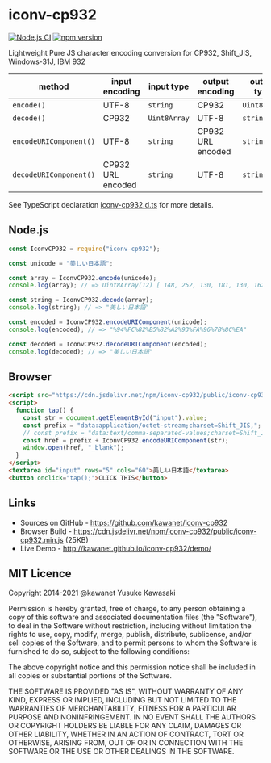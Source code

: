 # iconv-cp932

[![Node.js CI](https://github.com/kawanet/iconv-cp932/workflows/Node.js%20CI/badge.svg?branch=master)](https://github.com/kawanet/iconv-cp932/actions/)
[![npm version](https://badge.fury.io/js/iconv-cp932.svg)](https://badge.fury.io/js/iconv-cp932)

Lightweight Pure JS character encoding conversion for CP932, Shift_JIS, Windows-31J, IBM 932

| method | input encoding | input type | output encoding | output type |
|----|----|----|----|----|
| `encode()` | UTF-8 | `string` | CP932 | `Uint8Array` |
| `decode()` | CP932 | `Uint8Array` | UTF-8 | `string` |
| `encodeURIComponent()` | UTF-8 | `string` | CP932 URL encoded | `string` |
| `decodeURIComponent()` | CP932 URL encoded | `string` | UTF-8 | `string` |

See TypeScript declaration
[iconv-cp932.d.ts](https://github.com/kawanet/iconv-cp932/blob/master/iconv-cp932.d.ts)
for more details.

## Node.js

```js
const IconvCP932 = require("iconv-cp932");

const unicode = "美しい日本語";

const array = IconvCP932.encode(unicode);
console.log(array); // => Uint8Array(12) [ 148, 252, 130, 181, 130, 162, 147, 250, 150, 123, 140, 234 ]

const string = IconvCP932.decode(array);
console.log(string); // => "美しい日本語"

const encoded = IconvCP932.encodeURIComponent(unicode);
console.log(encoded); // => "%94%FC%82%B5%82%A2%93%FA%96%7B%8C%EA"

const decoded = IconvCP932.decodeURIComponent(encoded);
console.log(decoded); // => "美しい日本語"
```

## Browser

```html
<script src="https://cdn.jsdelivr.net/npm/iconv-cp932/public/iconv-cp932.min.js" charset="utf-8"></script>
<script>
  function tap() {
    const str = document.getElementById("input").value;
    const prefix = "data:application/octet-stream;charset=Shift_JIS,";
    // const prefix = "data:text/comma-separated-values;charset=Shift_JIS,";
    const href = prefix + IconvCP932.encodeURIComponent(str);
    window.open(href, "_blank");
  }
</script>
<textarea id="input" rows="5" cols="60">美しい日本語</textarea>
<button onclick="tap();">CLICK THIS</button>
```

## Links

- Sources on GitHub - https://github.com/kawanet/iconv-cp932
- Browser Build - https://cdn.jsdelivr.net/npm/iconv-cp932/public/iconv-cp932.min.js (25KB)
- Live Demo - http://kawanet.github.io/iconv-cp932/demo/

## MIT Licence

Copyright 2014-2021 @kawanet Yusuke Kawasaki

Permission is hereby granted, free of charge, to any person obtaining
a copy of this software and associated documentation files (the
"Software"), to deal in the Software without restriction, including
without limitation the rights to use, copy, modify, merge, publish,
distribute, sublicense, and/or sell copies of the Software, and to
permit persons to whom the Software is furnished to do so, subject to
the following conditions:

The above copyright notice and this permission notice shall be
included in all copies or substantial portions of the Software.

THE SOFTWARE IS PROVIDED "AS IS", WITHOUT WARRANTY OF ANY KIND,
EXPRESS OR IMPLIED, INCLUDING BUT NOT LIMITED TO THE WARRANTIES OF
MERCHANTABILITY, FITNESS FOR A PARTICULAR PURPOSE AND
NONINFRINGEMENT. IN NO EVENT SHALL THE AUTHORS OR COPYRIGHT HOLDERS BE
LIABLE FOR ANY CLAIM, DAMAGES OR OTHER LIABILITY, WHETHER IN AN ACTION
OF CONTRACT, TORT OR OTHERWISE, ARISING FROM, OUT OF OR IN CONNECTION
WITH THE SOFTWARE OR THE USE OR OTHER DEALINGS IN THE SOFTWARE.
